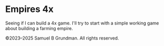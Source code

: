 # Empires 4x
Seeing if I can build a 4x game. I'll try to start with a simple working game about building a farming empire.

©2023–2025 Samuel B Grundman. All rights reserved.

